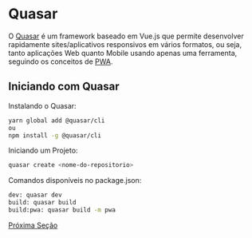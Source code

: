 # Quasar

O [Quasar](https://quasar.dev/) é um framework baseado em Vue.js que permite desenvolver rapidamente sites/aplicativos responsivos em vários formatos, ou seja, tanto aplicações Web quanto Mobile usando apenas uma ferramenta, seguindo os conceitos de [PWA](https://en.m.wikipedia.org/wiki/Progressive_web_application).

## Iniciando com Quasar

Instalando o Quasar:

```bash
yarn global add @quasar/cli
ou
npm install -g @quasar/cli
```

Iniciando um Projeto:

```bash
quasar create <nome-do-repositorio>
```

Comandos disponíveis no package.json:

```bash
dev: quasar dev
build: quasar build
build:pwa: quasar build -m pwa
```

[Próxima Seção](./6%20-%20Obrigado.md)
